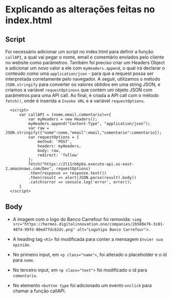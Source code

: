 # Explicando as alterações feitas no index.html

## Script
Foi necessário adicionar um script no index.html para definir a função `callAPI`, a qual vai pegar o nome, email e comentário enviados pelo cliente no website como parâmetros. Também foi preciso criar um Headers Object e adicionar um novo valor a ele com `myHeaders.append`, o qual irá declarar o conteúdo como uma `application/json` - para que a request possa ser interpretada corretamente pelo navegador. A seguir, utilizamos o método `JSON.stringify` para converter os valores obtidos em uma string JSON, e criamos a variável `requestOptinons` que contém um objeto JSON com parâmetros para uma API call. Ao final, é criada a API call com o método `fetch()`, onde é inserida a `Invoke URL` e a variável `requestOptions`.
```
  <script>
      var callAPI = (nome,email,comentario)=>{
          var myHeaders = new Headers();
          myHeaders.append("Content-Type", "application/json");
          var raw = JSON.stringify({"nome":nome,"email":email,"comentario":comentario});
          var requestOptions = {
              method: 'POST',
              headers: myHeaders,
              body: raw,
              redirect: 'follow'
          };
          fetch("https://2l11rb6pba.execute-api.us-east-2.amazonaws.com/Dev", requestOptions)
          .then(response => response.text())
          .then(result => alert(JSON.parse(result).body))
          .catch(error => console.log('error', error));
      }
  </script>
```

## Body

- A imagem com o logo do Banco Carrefour foi removida: `<img src="https://hermes.digitalinnovation.one/companies/2b580e76-3c81-4874-99fd-80ed7fdc62dc.png" alt="Logotipo Banco Carrefour">`.

- A heading tag `<h1>` foi modificada para conter a mensagem `Envier sua opinião`.

- No primeiro input, em `<p class="name">`, foi alterado o placeholder e o id para `nome`.

- No terceiro input, em `<p class="text">` foi modificado o id para `comentario`.

- No elemento `<button type` foi adicionado um evento `onclick` para chamar a função callAPI.


